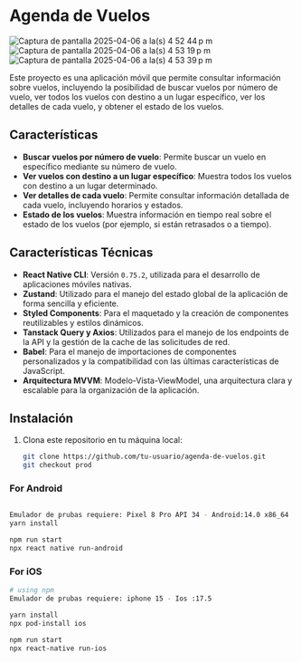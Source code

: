 # Agenda de Vuelos

![Captura de pantalla 2025-04-06 a la(s) 4 52 44 p m](https://github.com/user-attachments/assets/b35bc588-882a-4403-ae61-6b5ba3185fda)
![Captura de pantalla 2025-04-06 a la(s) 4 53 19 p m](https://github.com/user-attachments/assets/8b509003-7732-4efe-92d7-f6630ee865c7)
![Captura de pantalla 2025-04-06 a la(s) 4 53 39 p m](https://github.com/user-attachments/assets/2986c5f6-f4ce-43df-9a4c-813369a8e2db)



Este proyecto es una aplicación móvil que permite consultar información sobre vuelos, incluyendo la posibilidad de buscar vuelos por número de vuelo, ver todos los vuelos con destino a un lugar específico, ver los detalles de cada vuelo, y obtener el estado de los vuelos.

## Características

- **Buscar vuelos por número de vuelo**: Permite buscar un vuelo en específico mediante su número de vuelo.
- **Ver vuelos con destino a un lugar específico**: Muestra todos los vuelos con destino a un lugar determinado.
- **Ver detalles de cada vuelo**: Permite consultar información detallada de cada vuelo, incluyendo horarios y estados.
- **Estado de los vuelos**: Muestra información en tiempo real sobre el estado de los vuelos (por ejemplo, si están retrasados o a tiempo).

## Características Técnicas

- **React Native CLI**: Versión `0.75.2`, utilizada para el desarrollo de aplicaciones móviles nativas.
- **Zustand**: Utilizado para el manejo del estado global de la aplicación de forma sencilla y eficiente.
- **Styled Components**: Para el maquetado y la creación de componentes reutilizables y estilos dinámicos.
- **Tanstack Query y Axios**: Utilizados para el manejo de los endpoints de la API y la gestión de la cache de las solicitudes de red.
- **Babel**: Para el manejo de importaciones de componentes personalizados y la compatibilidad con las últimas características de JavaScript.
- **Arquitectura MVVM**: Modelo-Vista-ViewModel, una arquitectura clara y escalable para la organización de la aplicación.

## Instalación

1. Clona este repositorio en tu máquina local:
   ```bash
   git clone https://github.com/tu-usuario/agenda-de-vuelos.git
   git checkout prod

### For Android

```bash

Emulador de prubas requiere: Pixel 8 Pro API 34 - Android:14.0 x86_64
yarn install

npm run start
npx react native run-android 
```

### For iOS

```bash
# using npm
Emulador de prubas requiere: iphone 15 - Ios :17.5

yarn install 
npx pod-install ios

npm run start
npx react-native run-ios
```

   
